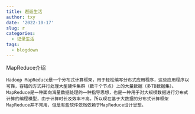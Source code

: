 ```yaml
---
title: 邂逅生活
author: txy
date: '2022-10-17'
slug: r
categories:
  - 记录生活
tags:
  - blogdown
---
```

MapReduce介绍

    Hadoop MapReduce是一个分布式计算框架，用于轻松编写分布式应用程序，这些应用程序以可靠，容错的方式并行处理大型硬件集群（数千个节点）上的大量数据（多TB数据集）。
    MapReduce是一种面向海量数据处理的一种指导思想，也是一种用于对大规模数据进行分布式计算的编程模型，由于计算时长及效率不高，所以现在基于大数据的分布式计算框架MapReduce并不常用，但是有些软件依然依赖于MapReduce设计思想。
